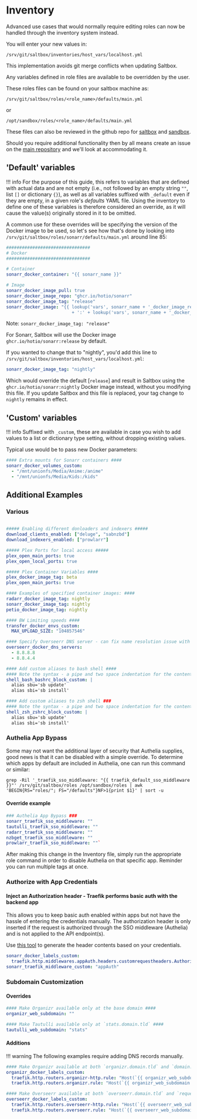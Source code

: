# Inventory

Advanced use cases that would normally require editing roles can now be handled through the inventory system instead.

You will enter your new values in:

```shell
/srv/git/saltbox/inventories/host_vars/localhost.yml
```

This implementation avoids git merge conflicts when updating Saltbox.

Any variables defined in role files are available to be overridden by the user.

These roles files can be found on your saltbox machine as:
```
/srv/git/saltbox/roles/<role_name>/defaults/main.yml
```
or 
```
/opt/sandbox/roles/<role_name>/defaults/main.yml
```

These files can also be reviewed in the github repo for [saltbox](https://github.com/saltyorg/Saltbox/tree/master/roles) and [sandbox](https://github.com/saltyorg/Saltbox/tree/master/roles).

Should you require additional functionality then by all means create an issue on the [main repository](https://github.com/saltyorg/Saltbox/) and we'll look at accommodating it.

## 'Default' variables

!!! info
    For the purpose of this guide, this refers to variables that are defined with actual data and are not empty (i.e., not followed by an empty string `""`, list `[]` or dictionary `{}`), as well as all variables suffixed with `_default` even if they are empty, in a given role's _defaults_ YAML file. Using the inventory to define one of these variables is therefore considered an override, as it will cause the value(s) originally stored in it to be omitted.

A common use for these overrides will be specifying the version of the Docker image to be used, so let's see how that's done by looking into `/srv/git/saltbox/roles/sonarr/defaults/main.yml` around line 85:

``` yaml
################################
# Docker
################################

# Container
sonarr_docker_container: "{{ sonarr_name }}"

# Image
sonarr_docker_image_pull: true
sonarr_docker_image_repo: "ghcr.io/hotio/sonarr"
sonarr_docker_image_tag: "release"
sonarr_docker_image: "{{ lookup('vars', sonarr_name + '_docker_image_repo', default=sonarr_docker_image_repo)
                         + ':' + lookup('vars', sonarr_name + '_docker_image_tag', default=sonarr_docker_image_tag) }}"
```

Note: `sonarr_docker_image_tag: "release"`

For Sonarr, Saltbox will use the Docker image `ghcr.io/hotio/sonarr:release` by default.

If you wanted to change that to "nightly", you'd add this line to `/srv/git/saltbox/inventories/host_vars/localhost.yml`:

``` yaml
sonarr_docker_image_tag: "nightly"
```

Which would override the default [`release`] and result in Saltbox using the `ghcr.io/hotio/sonarr:nightly` Docker image instead, without you modifying this file. If you update Saltbox and this file is replaced, your tag change to `nightly` remains in effect.

## 'Custom' variables

!!! info
    Suffixed with `_custom`, these are available in case you wish to add values to a list or dictionary type setting, without dropping existing values.

Typical use would be to pass new Docker parameters:

```yaml
#### Extra mounts for Sonarr containers ####
sonarr_docker_volumes_custom:
  - "/mnt/unionfs/Media/Anime:/anime"
  - "/mnt/unionfs/Media/Kids:/kids"
```

## Additional Examples

### Various

```yaml

##### Enabling different donloaders and indexers #####
download_clients_enabled: ["deluge", "sabnzbd"]
download_indexers_enabled: ["prowlarr"]

##### Plex Ports for local access #####
plex_open_main_ports: true
plex_open_local_ports: true

##### Plex Container Variables ####
plex_docker_image_tag: beta
plex_open_main_ports: true

#### Examples of specified container images: ####
radarr_docker_image_tag: nightly
sonarr_docker_image_tag: nightly
petio_docker_image_tag: nightly

#### BW Limiting speeds ####
transfer_docker_envs_custom:
  MAX_UPLOAD_SIZE: "104857546"

#### Specify Overseerr DNS server - can fix name resolution issue with TMDb ####
overseerr_docker_dns_servers:
  - 8.8.8.8
  - 8.8.4.4

#### Add custom aliases to bash shell ####
#### Note the syntax - a pipe and two space indentation for the contents ####
shell_bash_bashrc_block_custom: |
  alias sbu='sb update'
  alias sbi='sb install'

#### Add custom aliases to zsh shell ###
#### Note the syntax - a pipe and two space indentation for the contents ####
shell_zsh_zshrc_block_custom: |
  alias sbu='sb update'
  alias sbi='sb install'
```

### Authelia App Bypass

Some may not want the additional layer of security that Authelia supplies, good news is that it can be disabled with a simple override. To determine which apps by default are included in Authelia, one can run this command or similar:

```shell
grep -Ril '_traefik_sso_middleware: "{{ traefik_default_sso_middleware }}"' /srv/git/saltbox/roles /opt/sandbox/roles | awk 'BEGIN{RS="roles/"; FS="/defaults"}NF>1{print $1}' | sort -u
```

#### Override example

```yaml
### Authelia App Bypass ###
sonarr_traefik_sso_middleware: ""
tautulli_traefik_sso_middleware: ""
radarr_traefik_sso_middleware: ""
nzbget_traefik_sso_middleware: ""
prowlarr_traefik_sso_middleware: ""`
```

After making this change in the Inventory file, simply run the appropriate role command in order to disable Authelia on that specific app. Reminder you can run multiple tags at once.

### Authorize with App Credentials

#### Inject an Authorization header - Traefik performs basic auth with the backend app

This allows you to keep basic auth enabled within apps but not have the hassle of entering the credentials manually. The authorization header is only inserted if the request is authorized through the SSO middleware (Authelia) and is not applied to the API endpoint(s).

Use [this tool](https://www.blitter.se/utils/basic-authentication-header-generator/) to generate the header contents based on your credentials.

```yaml
sonarr_docker_labels_custom:
  traefik.http.middlewares.appAuth.headers.customrequestheaders.Authorization: "Basic <base64 header>"
sonarr_traefik_middleware_custom: "appAuth"
```

### Subdomain Customization

#### Overrides

```yaml
#### Make Organizr available only at the base domain ####
organizr_web_subdomain: ""

#### Make Tautulli available only at `stats.domain.tld` ####
tautulli_web_subdomain: "stats"
```

#### Additions

!!! warning
    The following examples require adding DNS records manually.

```yaml
#### Make Organizr available at both `organizr.domain.tld` and `domain.tld` ####
organizr_docker_labels_custom:
  traefik.http.routers.organizr-http.rule: "Host(`{{ organizr_web_subdomain + '.' + organizr_web_domain }}`) || Host(`{{ organizr_web_domain }}`)"
  traefik.http.routers.organizr.rule: "Host(`{{ organizr_web_subdomain + '.' + organizr_web_domain }}`) || Host(`{{ organizr_web_domain }}`)"

#### Make Overseerr available at both `overseerr.domain.tld` and `requests.domain.tld` ####
overseerr_docker_labels_custom:
  traefik.http.routers.overseerr-http.rule: "Host(`{{ overseerr_web_subdomain + '.' + overseerr_web_domain }}`) || Host(`{{ 'requests.' + overseerr_web_domain }}`)"
  traefik.http.routers.overseerr.rule: "Host(`{{ overseerr_web_subdomain + '.' + overseerr_web_domain }}`) || Host(`{{ 'requests.' + overseerr_web_domain }}`)"
```
